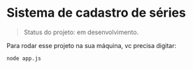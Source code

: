 # Sistema de cadastro de séries

>Status do projeto: em desenvolvimento.

Para rodar esse projeto na sua máquina, vc precisa digitar:
```
node app.js
```
